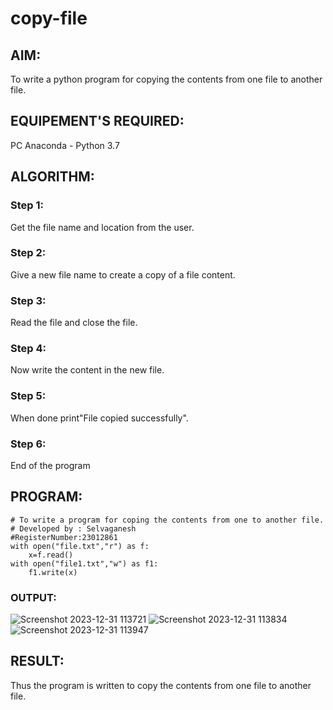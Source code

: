 # copy-file
## AIM:
To write a python program for copying the contents from one file to another file.
## EQUIPEMENT'S REQUIRED: 
PC
Anaconda - Python 3.7
## ALGORITHM: 
### Step 1: 
Get the file name and location from the user.
### Step 2: 
Give a new file name to create a copy of a file content.
### Step 3:
 Read the file and close the file.
### Step 4: 
Now write the content in the new file.
### Step 5:
 When done print"File copied successfully".
### Step 6: 
End of the program
## PROGRAM:
```
# To write a program for coping the contents from one to another file.
# Developed by : Selvaganesh
#RegisterNumber:23012861
with open("file.txt","r") as f:
    x=f.read()
with open("file1.txt","w") as f1:
    f1.write(x)
```
### OUTPUT:
![Screenshot 2023-12-31 113721](https://github.com/GANESH23012861/copy-file/assets/147139861/0c73db94-16ca-405c-9ad8-8a413a545161)
![Screenshot 2023-12-31 113834](https://github.com/GANESH23012861/copy-file/assets/147139861/fd3a68a4-64a9-4ad8-99be-fa8da77f4855)
![Screenshot 2023-12-31 113947](https://github.com/GANESH23012861/copy-file/assets/147139861/71949f0e-72c9-4eef-8885-0640b7e3bafd)



## RESULT:
Thus the program is written to copy the contents from one file to another file.
